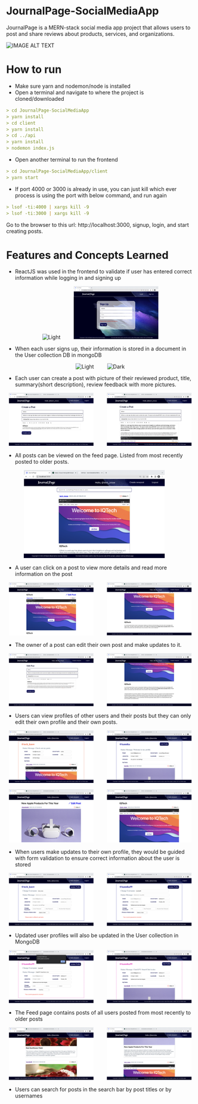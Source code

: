 # JournalPage-SocialMediaApp
JournalPage is a MERN-stack social media app project that allows users to post and share reviews about products, services, and organizations. 

![IMAGE ALT TEXT](https://github.com/kannikakabilar/JournalPage-SocialMediaApp/blob/main/screenshots/Screen%20Shot%202023-03-31%20at%203.25.43%20PM.png)

# How to run
- Make sure yarn and nodemon/node is installed
- Open a terminal and navigate to where the project is cloned/downloaded
```md
> cd JournalPage-SocialMediaApp
> yarn install
> cd client
> yarn install
> cd ../api
> yarn install
> nodemon index.js
```
- Open another terminal to run the frontend
```md
> cd JournalPage-SocialMediaApp/client
> yarn start
```
- If port 4000 or 3000 is already in use, you can just kill which ever process is using the port with below command, and run again
```md
> lsof -ti:4000 | xargs kill -9
> lsof -ti:3000 | xargs kill -9
```
Go to the browser to this url: http://localhost:3000, signup, login, and start creating posts.

# Features and Concepts Learned
- ReactJS was used in the frontend to validate if user has entered correct information while logging in and signing up
<p align="center">
  <img alt="Light" src="screenshots/Screen Shot 2023-03-31 at 7.16.28 PM.png" width="45%">
&nbsp; &nbsp; &nbsp; &nbsp;
  <img alt="Dark" src="screenshots/Screen Shot 2023-03-31 at 7.18.01 PM.png" width="45%">
</p>

- When each user signs up, their information is stored in a document in the User collection DB in mongoDB
<p align="center">
  <img alt="Light" src="screenshots/Screen Shot 2023-03-31 at 3.25.51 PM.png" width="45%">
&nbsp; &nbsp; &nbsp; &nbsp;
  <img alt="Dark" src="screenshots/Screen Shot 2023-03-31 at 7.36.32 PM.png" width="45%">
</p>

- Each user can create a post with picture of their reviewed product, title, summary(short description), review feedback with more pictures.
<p align="center">
  <img alt="Light" src="screenshots/Screen Shot 2023-03-31 at 7.41.17 PM.png" width="45%">
&nbsp; &nbsp; &nbsp; &nbsp;
  <img alt="Dark" src="screenshots/Screen Shot 2023-03-31 at 7.39.13 PM.png" width="45%">
</p>

- All posts can be viewed on the feed page. Listed from most recently posted to older posts.
<p align="center">
  <img alt="Light" src="screenshots/Screen Shot 2023-03-31 at 7.42.11 PM.png" width="75%">
&nbsp; &nbsp; &nbsp; &nbsp;
</p>

- A user can click on a post to view more details and read more information on the post
<p align="center">
  <img alt="Light" src="screenshots/Screen Shot 2023-03-31 at 7.42.43 PM.png" width="45%">
&nbsp; &nbsp; &nbsp; &nbsp;
  <img alt="Dark" src="screenshots/Screen Shot 2023-03-31 at 7.42.50 PM.png" width="45%">
</p>

- The owner of a post can edit their own post and make updates to it.
<p align="center">
  <img alt="Light" src="screenshots/Screen Shot 2023-03-31 at 7.43.44 PM.png" width="45%">
&nbsp; &nbsp; &nbsp; &nbsp;
  <img alt="Dark" src="screenshots/Screen Shot 2023-03-31 at 7.43.57 PM.png" width="45%">
</p>

- Users can view profiles of other users and their posts but they can only edit their own profile and their own posts.
<p align="center">
  <img alt="Light" src="screenshots/Screen Shot 2023-03-31 at 7.53.07 PM.png" width="45%">
&nbsp; &nbsp; &nbsp; &nbsp;
  <img alt="Dark" src="screenshots/Screen Shot 2023-03-31 at 7.53.28 PM.png" width="45%">
</p>
<p align="center">
  <img alt="Light" src="screenshots/Screen Shot 2023-03-31 at 7.57.46 PM.png" width="45%">
&nbsp; &nbsp; &nbsp; &nbsp;
  <img alt="Dark" src="screenshots/Screen Shot 2023-03-31 at 7.50.36 PM.png" width="45%">
</p>

- When users make updates to their own profile, they would be guided with form validation to ensure correct information about the user is stored
<p align="center">
  <img alt="Light" src="screenshots/Screen Shot 2023-03-31 at 7.53.53 PM.png" width="45%">
&nbsp; &nbsp; &nbsp; &nbsp;
  <img alt="Dark" src="screenshots/Screen Shot 2023-03-31 at 7.55.24 PM.png" width="45%">
</p>

- Updated user profiles will also be updated in the User collection in MongoDB
<p align="center">
  <img alt="Light" src="screenshots/Screen Shot 2023-03-31 at 7.57.25 PM.png" width="45%">
&nbsp; &nbsp; &nbsp; &nbsp;
  <img alt="Dark" src="screenshots/Screen Shot 2023-03-31 at 7.57.33 PM.png" width="45%">
</p>

- The Feed page contains posts of all users posted from most recently to older posts
<p align="center">
  <img alt="Light" src="screenshots/Screen Shot 2023-03-31 at 8.04.14 PM.png" width="45%">
&nbsp; &nbsp; &nbsp; &nbsp;
  <img alt="Dark" src="screenshots/Screen Shot 2023-03-31 at 7.58.38 PM.png" width="45%">
</p>

- Users can search for posts in the search bar by post titles or by usernames
